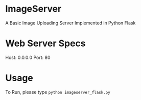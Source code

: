 # ImageServer
 A Basic Image Uploading Server Implemented in Python Flask
# Web Server Specs
Host: 0.0.0.0
Port: 80
# Usage
To Run, please type <code>python imageserver_flask.py</code>
